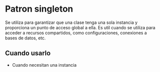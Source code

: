 # Patron singleton
Se utiliza para garantizar que una clase tenga una sola instancia y proporciona un punto de acceso global a ella. 
Es util cuando se utiliza para acceder a recursos compartidos, como configuraciones, conexiones a bases de datos, etc.

## Cuando usarlo
- Cuando necesitan una instancia

